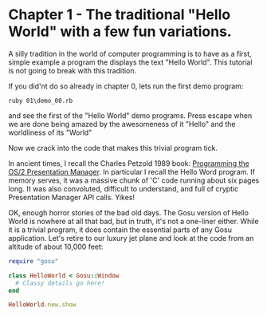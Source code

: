 # Chapter 1 - The traditional "Hello World" with a few fun variations.

A silly tradition in the world of computer programming is to have as a first,
simple example a program the displays the text "Hello World". This tutorial is
not going to break with this tradition.

If you did'nt do so already in chapter 0, lets run the first demo program:

    ruby 01\demo_00.rb

and see the first of the "Hello World" demo programs. Press escape when we are
done being amazed by the awesomeness of it "Hello" and the worldliness of its
"World"

Now we crack into the code that makes this trivial program tick.

In ancient times, I recall the Charles Petzold 1989 book:
[Programming the OS/2 Presentation Manager](https://www.amazon.ca/Programming-Presentation-Manager-Applications-Environment/dp/1556151705/ref=sr_1_29?ie=UTF8&qid=1535567521&sr=8-29&keywords=charles+petzold).
In particular I recall the Hello Word program. If memory serves, it was a
massive chunk of 'C' code running about six pages long. It was also convoluted,
difficult to understand, and full of cryptic Presentation Manager API calls.
Yikes!

OK, enough horror stories of the bad old days. The Gosu version of Hello World
is nowhere at all that bad, but in truth, it's not a one-liner either. While
it is a trivial program, it does contain the essential parts of any Gosu
application. Let's retire to our luxury jet plane and look at the code from
an altitude of about 10,000 feet:

```ruby
require "gosu"

class HelloWorld < Gosu::Window
  # Classy details go here!
end

HelloWorld.new.show
```
